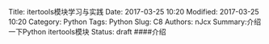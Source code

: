 Title: itertools模块学习与实践
Date: 2017-03-25 10:20
Modified: 2017-03-25 10:20
Category: Python
Tags: Python
Slug: C8
Authors: nJcx
Summary:介绍一下Python itertools模块
Status: draft
####介绍



